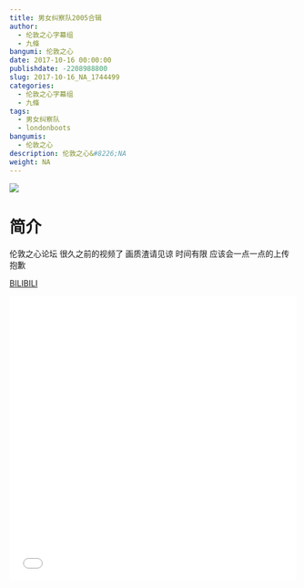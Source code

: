 ```yaml
---
title: 男女纠察队2005合辑
author: 
  - 伦敦之心字幕组
  - 九條
bangumi: 伦敦之心
date: 2017-10-16 00:00:00
publishdate: -2208988800
slug: 2017-10-16_NA_1744499
categories: 
  - 伦敦之心字幕组
  - 九條
tags: 
  - 男女纠察队
  - londonboots
bangumis: 
  - 伦敦之心
description: 伦敦之心&#8226;NA
weight: NA
---
```


![](https://i.imgur.com/7Vcquoh.jpg)

# 简介  
伦敦之心论坛 很久之前的视频了 画质渣请见谅 时间有限 应该会一点一点的上传 抱歉




  [BILIBILI](https://www.bilibili.com/video/av1744499/)


<div class="vcontainer">  <iframe class='video' src="//www.bilibili.com/blackboard/player.html?aid=1744499" width="100%" height="500" frameborder="0" allowfullscreen="allowfullscreen"></iframe></div>
